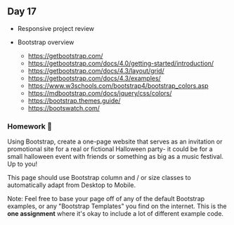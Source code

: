 ## Day 17

- Responsive project review

- Bootstrap overview
  - https://getbootstrap.com/
  - https://getbootstrap.com/docs/4.0/getting-started/introduction/
  - https://getbootstrap.com/docs/4.3/layout/grid/
  - https://getbootstrap.com/docs/4.3/examples/
  - https://www.w3schools.com/bootstrap4/bootstrap_colors.asp
  - https://mdbootstrap.com/docs/jquery/css/colors/
  - https://bootstrap.themes.guide/
  - https://bootswatch.com/

### Homework 🎃

Using Bootstrap, create a one-page website that serves as an invitation or promotional site for a real or fictional Halloween party- it could be for a small halloween event with friends or something as big as a music festival. Up to you!

This page should use Bootstrap column and / or size classes to automatically adapt from Desktop to Mobile.

Note: Feel free to base your page off of any of the default Bootstrap examples, or any "Bootstrap Templates" you find on the internet. This is the **one assignment** where it's okay to include a lot of different example code.
